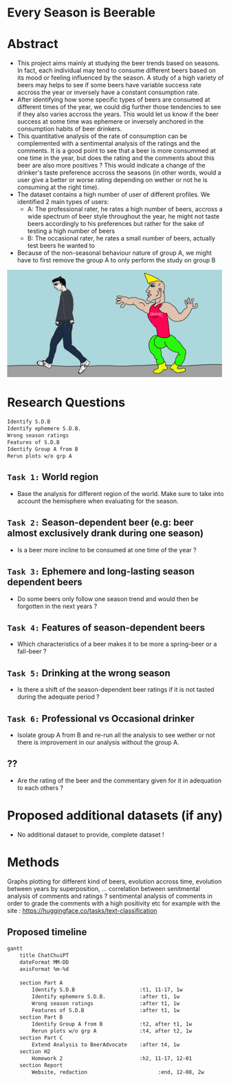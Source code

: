 # Every Season is Beerable
# Abstract
- This project aims mainly at studying the beer trends based on seasons. In fact, each individual may tend to consume different
beers based on its mood or feeling influenced by the season. A study of a high variety of beers may helps to see if some beers
have variable success rate accross the year or inversely have a constant consumption rate.
- After identifying how some specific types of beers are consumed at different times of the year, we could dig further those tendencies to see if they also 
varies accross the years. This would let us know if the beer success at some time was ephemere or inversely anchored in the consumption habits of beer drinkers.
- This quantitative analysis of the rate of consumption can be complemented with a sentimental analysis of the ratings and the comments. It is a good point to see that a beer is more consummed at one time in the year, but does the rating and the comments about this beer are also more positives ? This would indicate a change of the drinker's taste preference accross the seasons (in other words, would a user give a better or worse rating depending on wether or not he is consuming at the right time).
- The dataset contains a high number of user of different profiles. We identified 2 main types of users:
    - A: The professional rater, he rates a high number of beers, accross a wide spectrum of beer style throughout the year, he might not taste beers accordingly to his preferences but rather for the sake of testing a high number of beers
    - B: The occasional rater, he rates a small number of beers, actually test beers he wanted to
- Because of the non-seasonal behaviour nature of group A, we might have to first remove the group A to only perform the study on group B
<img src="Images/chad.jpg" alt="image" width="500" height="auto">


# Research Questions
	Identify S.D.B
	Identify ephemere S.D.B.
	Wrong season ratings
	Features of S.D.B
    Identify Group A from B
	Rerun plots w/o grp A

## `Task 1:` World region
- Base the analysis for different region of the world. Make sure to take into account the hemisphere when evaluating for the season.

## `Task 2:` Season-dependent beer (e.g: beer almost exclusively drank during one season)
- Is a beer more incline to be consumed at one time of the year ? 

## `Task 3:` Ephemere and long-lasting season dependent beers
- Do some beers only follow one season trend and would then be forgotten in the next years ?

## `Task 4:` Features of season-dependent beers
- Which characteristics of a beer makes it to be more a spring-beer or a fall-beer ?

## `Task 5:` Drinking at the wrong season 
- Is there a shift of the season-dependent beer ratings if it is not tasted during the adequate period ?

## `Task 6:` Professional vs Occasional drinker
- Isolate group A from B and re-run all the analysis to see wether or not there is improvement in our analysis without the group A.

## ??
- Are the rating of the beer and the commentary given for it in adequation to each others ?

# Proposed additional datasets (if any) 
- No additional dataset to provide, complete dataset !

# Methods

Graphs plotting for different kind of beers, evolution accross time, evolution between years by superposition, ...
correlation between senitmental analysis of comments and ratings ?
sentimental analysis of comments in order to grade the comments with a high positivity etc for example with the site : 
https://huggingface.co/tasks/text-classification

## Proposed timeline
```mermaid
gantt
    title ChatChuiPT
    dateFormat MM-DD
	axisFormat %m-%d

	section Part A
		Identify S.D.B                     :t1, 11-17, 1w
		Identify ephemere S.D.B.           :after t1, 1w
		Wrong season ratings               :after t1, 1w
		Features of S.D.B                  :after t1, 1w
    section Part B
		Identify Group A from B	           :t2, after t1, 1w
		Rerun plots w/o grp A              :t4, after t2, 1w
	section Part C
	    Extend Analysis to BeerAdvocate    :after t4, 1w
	section H2
		Homework 2                         :h2, 11-17, 12-01
	section Report
		Website, redaction                       :end, 12-08, 2w
```
